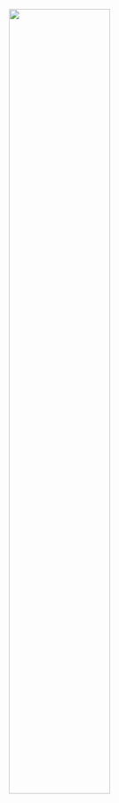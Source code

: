 <p align="center">
    <img width=60% src="https://github.com/magmajs/magmajs/blob/2b9fc6e4c2db721b85245014addad9e9794cd590/Magma.png">
</p>
